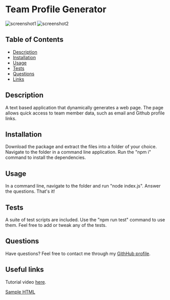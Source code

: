 # Team Profile Generator
![screenshot1](https://user-images.githubusercontent.com/80650523/125180611-2f147000-e1b9-11eb-90e5-768eb3447058.PNG)
![screenshot2](https://user-images.githubusercontent.com/80650523/125180614-320f6080-e1b9-11eb-814e-3af13b63735a.PNG)

## Table of Contents
* [Description](#description)
* [Installation](#installation)
* [Usage](#usage)
* [Tests](#tests)
* [Questions](#questions)
* [Links](#links)

## Description
A text based application that dynamically generates a web page. The page allows quick access to team member data, such as email and Github profile links.

## Installation
Download the package and extract the files into a folder of your choice. Navigate to the folder in a command line application. Run the "npm i" command to install the dependencies. 

## Usage
In a command line, navigate to the folder and run "node index.js". Answer the questions. That's it!

## Tests
A suite of test scripts are included. Use the "npm run test" command to use them. Feel free to add or tweak any of the tests.

## Questions
Have questions? Feel free to contact me through my [GithHub profile](https://github.com/buneroskoviche).

## Useful links
Tutorial video [here](https://youtu.be/7YroCBRieyw).

[Sample HTML]()